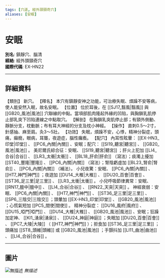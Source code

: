 ```yaml
---
tags: [穴道, 經外頭頸奇穴]
aliases: [安眠]
---
```


# 安眠

**別名**: 鎮靜穴、腦清  
**經絡**: 經外頭頸奇穴  
**國際代碼**: EX-HN22  

---

## 詳細資料
【類別】
新穴。
【釋名】
本穴有鎮靜安神之功能，可治療失眠、煩躁不安等病，使人能安然入眠，故名安眠。
【位置】
位於耳後，在 [[SJ17_翳風|翳風]] 與 [[GB20_風池|風池]] 穴聯線的中點。當項部肌肉隆起外緣的凹陷，與胸鎖乳肌停止部乳突下凹陷連線之中點取穴。
【解剖】
在胸鎖乳突肌停止部；有頸外側動、靜脈分支，枕動脈；布有耳大神經的分支及枕小神經。
【操作】
直刺0.5～2寸，針感抽、麻至肩。灸3～5壯。
【功效】
失眠，煩躁不安，心悸，精神分裂症，頭痛，癲癇，眼病，耳聾，夜遊症，腦性癱瘓。
【配穴】
內耳性眩暈： [[EX-HN3_印堂|印堂]] 、 [[PC6_內關|內關]] 、安眠；配穴： [[SI19_聽宮|聽宮]] 、 [[GB20_風池|風池]] 。
美尼爾氏綜合征：安眠、 [[SI19_聽宮|聽宮]] ；肝火上犯加 [[LI4_合谷|合谷]] 、 [[LR3_太衝|太衝]] 、 [[BL18_肝俞|肝俞]] （瀉法）；痰濁上擾加 [[ST40_豐隆|豐隆]] 、 [[PC6_內關|內關]] （瀉法）；腎陰虧虛加 [[BL23_腎俞|腎俞]] 、 [[PC6_內關|內關]] （補法）。
小兒夜驚：安眠、 [[PC6_內關|內關]] 、 [[HT7_神門|神門]] ；夜遊加 [[DU14_大椎|大椎]] 、 [[DU20_百會|百會]] 、 [[ST36_足三里|足三里]] 、 [[LR3_太衝|太衝]] 。
小兒呼吸節律異常：安眠、 [[RN17_膻中|膻中]] 、 [[LI4_合谷|合谷]] 、 [[RN22_天突|天突]] 。
神經衰弱：安眠、 [[PC6_內關|內關]] 、 [[HT7_神門|神門]] 、 [[ST36_足三里|足三里]] 、 [[SP6_三陰交|三陰交]] ；頭暈加 [[EX-HN3_印堂|印堂]] 、 [[GB20_風池|風池]] ；心慌氣短加 [[PC5_間使|間使]] 。
精神分裂症： [[DU16_風府|風府]] 、 [[DU15_啞門|啞門]] 、 [[DU14_大椎|大椎]] 、 [[GB20_風池|風池]] 、安眠；狂躁加定神、 [[KI1_湧泉|湧泉]] 、 [[DU24_神庭|神庭]] ；失眠加 [[DU20_百會|百會]] 、 [[PC7_大陵|大陵]] （ [[HT7_神門|神門]] ）；拒食加 [[ST36_足三里|足三里]] ；頭痛加 [[ST8_頭維|頭維]] 或 [[GB20_風池|風池]] ；手顫抖加 [[LI11_曲池|曲池]] 、 [[LI4_合谷|合谷]] 。

---

## 圖片
![無描述](https://yibian.hopto.org/pic/shu16/404.gif)
_無描述_

